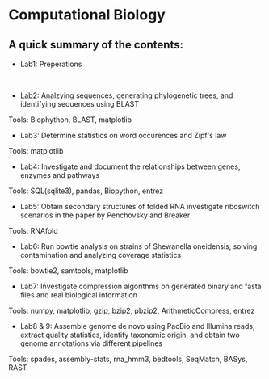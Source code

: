 # Computational Biology

## A quick summary of the contents:

* Lab1: Preperations
<br>

* [Lab2](https://github.com/bijiuni/compu_bio/tree/master/Lab2): Analzying sequences, generating	phylogenetic trees, and identifying sequences using BLAST

Tools: Biophython, BLAST, matplotlib

* Lab3: Determine statistics on word occurences and Zipf's law

Tools: matplotlib

* Lab4: Investigate and document the relationships between genes, enzymes and pathways

Tools: SQL(sqlite3), pandas, Biopython, entrez

* Lab5: Obtain secondary structures of folded RNA investigate riboswitch scenarios in the paper by Penchovsky and Breaker

Tools: RNAfold

* Lab6: Run bowtie analysis on strains of Shewanella oneidensis, solving contamination and analyzing coverage statistics

Tools: bowtie2, samtools, matplotlib

* Lab7: Investigate compression algorithms on generated binary and fasta files and real biological information

Tools: numpy, matplotlib, gzip, bzip2, pbzip2, ArithmeticCompress, entrez

* Lab8 & 9: Assemble genome de novo using PacBio and Illumina reads, extract quality statistics, identify taxonomic origin, and obtain two genome annotations via different pipelines

Tools: spades, assembly-stats, rna_hmm3, bedtools, SeqMatch, BASys, RAST

